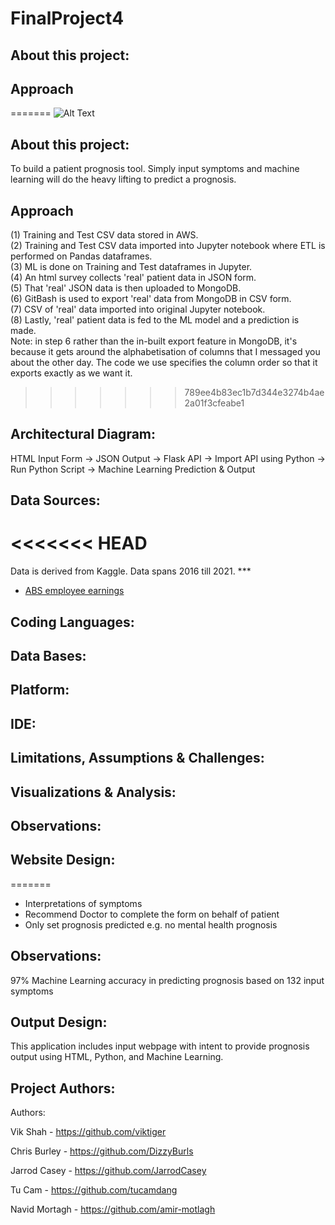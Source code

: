 # FinalProject4

## About this project:

## Approach
=======
![Alt Text](https://media.giphy.com/media/fp0MsYYaQQtQtCJXxr/giphy.gif)

## About this project:
To build a patient prognosis tool. Simply input symptoms and machine learning will do the heavy lifting to predict a prognosis.

## Approach
(1) Training and Test CSV data stored in AWS.\
(2) Training and Test CSV data imported into Jupyter notebook where ETL is performed on Pandas dataframes.\
(3) ML is done on Training and Test dataframes in Jupyter.\
(4) An html survey collects 'real' patient data in JSON form.\
(5) That 'real' JSON data is then uploaded to MongoDB.\
(6) GitBash is used to export 'real' data from MongoDB in CSV form.\
(7) CSV of 'real' data imported into original Jupyter notebook.\
(8) Lastly, 'real' patient data is fed to the ML model and a prediction is made.\
Note: in step 6 rather than the in-built export feature in MongoDB, it's because it gets around the alphabetisation of columns that I messaged you about the other day. The code we use specifies the column order so that it exports exactly as we want it.
>>>>>>> 789ee4b83ec1b7d344e3274b4ae2a01f3cfeabe1

## **Architectural Diagram:**
HTML Input Form → JSON Output → Flask API → Import API using Python → Run Python Script → Machine Learning Prediction & Output

## **Data Sources:**
<<<<<<< HEAD
=======
Data is derived from Kaggle. Data spans 2016 till 2021. ***
- [ABS employee earnings](https://www.abs.gov.au/statistics/labour/earnings-and-working-conditions/employee-earnings-and-hours-australia/may-2021#data-download)

## **Coding Languages:**

## **Data Bases:**

## **Platform:**

## **IDE:**

## **Limitations, Assumptions & Challenges:**

## **Visualizations & Analysis:**

## **Observations:**

## **Website Design:**
=======
- Interpretations of symptoms
- Recommend Doctor to complete the form on behalf of patient
- Only set prognosis predicted e.g. no mental health prognosis 

## **Observations:**
97% Machine Learning accuracy in predicting prognosis based on 132 input symptoms

## **Output Design:**
This application includes input webpage with intent to provide prognosis output using HTML, Python, and Machine Learning.

## **Project Authors:**
Authors:

Vik Shah - https://github.com/viktiger

Chris Burley - https://github.com/DizzyBurls

Jarrod Casey - https://github.com/JarrodCasey

Tu Cam - https://github.com/tucamdang

Navid Mortagh - https://github.com/amir-motlagh

